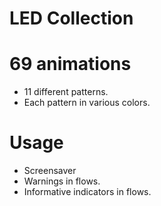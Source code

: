 # LED Collection

# 69 animations
* 11 different patterns.
* Each pattern in various colors.

# Usage
* Screensaver
* Warnings in flows.
* Informative indicators in flows.
